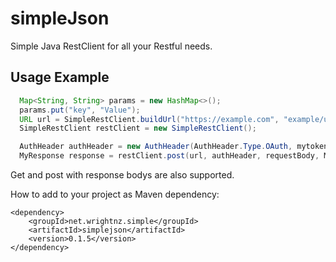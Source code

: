 # simpleJson
Simple Java RestClient for all your Restful needs.

## Usage Example
```java
  Map<String, String> params = new HashMap<>();
  params.put("key", "Value");
  URL url = SimpleRestClient.buildUrl("https://example.com", "example/uri", params);
  SimpleRestClient restClient = new SimpleRestClient();

  AuthHeader authHeader = new AuthHeader(AuthHeader.Type.OAuth, mytoken);
  MyResponse response = restClient.post(url, authHeader, requestBody, MyResponse.class);
```
Get and post with response bodys are also supported.

How to add to your project as Maven dependency:
```
<dependency>
	<groupId>net.wrightnz.simple</groupId>
	<artifactId>simplejson</artifactId>
	<version>0.1.5</version>
</dependency>
```
